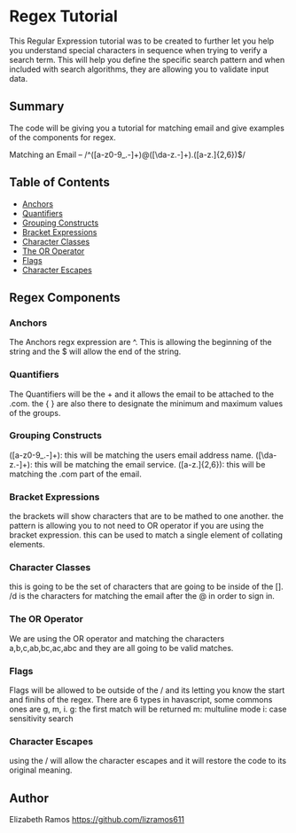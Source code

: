 # Regex Tutorial

This Regular Expression tutorial was to be created to further let you help you understand special characters in sequence when trying to verify a search term. This will help you define the specific search pattern and when included with search algorithms, they are allowing you to validate input data. 

## Summary

The code will be giving you a tutorial for matching email and give examples of the components for regex. 

Matching an Email – /^([a-z0-9_\.-]+)@([\da-z\.-]+)\.([a-z\.]{2,6})$/

## Table of Contents

- [Anchors](#anchors)
- [Quantifiers](#quantifiers)
- [Grouping Constructs](#grouping-constructs)
- [Bracket Expressions](#bracket-expressions)
- [Character Classes](#character-classes)
- [The OR Operator](#the-or-operator)
- [Flags](#flags)
- [Character Escapes](#character-escapes)

## Regex Components

### Anchors
The Anchors regx expression are ^. This is allowing the beginning of the string and the $ will allow the end of the string. 


### Quantifiers

The Quantifiers will be the + and it allows the email to be attached to the .com. 
the { } are also there to designate the minimum and maximum values of the groups.


### Grouping Constructs
([a-z0-9_\.-]+): this will be matching the users email address name.
([\da-z\.-]+): this will be matching the email service.
([a-z\.]{2,6}): this will be matching the .com part of the email.


### Bracket Expressions
the brackets will show characters that are to be mathed to one another. the pattern is allowing you to not need to OR operator if you are using the bracket expression.  this can be used to match a single element of collating elements. 

### Character Classes
this is going to be the set of characters that are going to be inside of the []. 
/d is the characters for matching the email after the @ in order to sign in. 

### The OR Operator

We are using the OR operator and matching the characters
a,b,c,ab,bc,ac,abc and they are all going to be valid matches. 


### Flags

Flags will be allowed to be outside of the / and its letting you know the start and finihs of the regex. There are 6 types in havascript, some commons ones are g, m, i.
g: the first match will be returned
m: multuline mode
i: case sensitivity search 

### Character Escapes

using the / will allow the character escapes and it will restore the code to its original meaning. 

## Author
Elizabeth Ramos
https://github.com/lizramos611